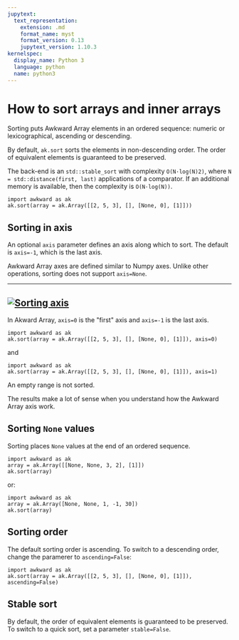 ```yaml
---
jupytext:
  text_representation:
    extension: .md
    format_name: myst
    format_version: 0.13
    jupytext_version: 1.10.3
kernelspec:
  display_name: Python 3
  language: python
  name: python3
---
```


How to sort arrays and inner arrays
===================================

Sorting puts Awkward Array elements in an ordered sequence: numeric or lexicographical, ascending or descending.

By default, `ak.sort` sorts the elements in non-descending order. The order of equivalent elements is guaranteed to be preserved.

The back-end is an `std::stable_sort` with complexity `O(N·log(N)2)`, where `N = std::distance(first, last)` applications of a comparator. If an additional memory is available, then the complexity is `O(N·log(N))`.

```{code-cell} ipython3
import awkward as ak
ak.sort(array = ak.Array([[2, 5, 3], [], [None, 0], [1]]))
```

Sorting in axis
---------------

An optional `axis` parameter defines an axis along which to sort. The default is `axis=-1`, which is the last axis.

Awkward Array axes are defined similar to Numpy axes. Unlike other operations, sorting does not support `axis=None`.

---
[![Sorting axis](img/sorting-axis.svg)](img/sorting-axis.svg)
---

In Akward Array, `axis=0` is the "first" axis and `axis=-1` is the last axis.

```{code-cell} ipython3
import awkward as ak
ak.sort(array = ak.Array([[2, 5, 3], [], [None, 0], [1]]), axis=0)
```

and

```{code-cell} ipython3
import awkward as ak
ak.sort(array = ak.Array([[2, 5, 3], [], [None, 0], [1]]), axis=1)
```
An empty range is not sorted.

The results make a lot of sense when you understand how the Awkward Array axis work.

Sorting `None` values
---------------------

Sorting places `None` values at the end of an ordered sequence.

```{code-cell} ipython3
import awkward as ak
array = ak.Array([[None, None, 3, 2], [1]])
ak.sort(array)
```
or:

```{code-cell} ipython3
import awkward as ak
array = ak.Array([None, None, 1, -1, 30])
ak.sort(array)
```

Sorting order
-------------

The default sorting order is ascending. To switch to a descending order, change the paramerer to `ascending=False`:

```{code-cell} ipython3
import awkward as ak
ak.sort(array = ak.Array([[2, 5, 3], [], [None, 0], [1]]), ascending=False)
```

Stable sort
-----------

By default, the order of equivalent elements is guaranteed to be preserved. To switch to a quick sort, set a parameter `stable=False`.
